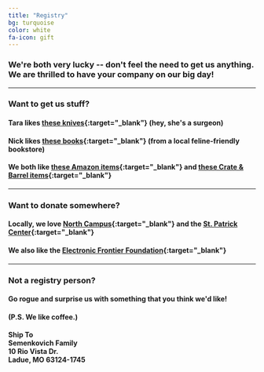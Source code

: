 ```yaml
---
title: "Registry"
bg: turquoise
color: white
fa-icon: gift
---
```


### We're both very lucky -- don't feel the need to get us anything. We are thrilled to have your company on our big day!

--------

### Want to get us stuff?

#### <i class="fa fa-cutlery"></i> Tara likes [these knives](https://www.cutcogiftregistry.com/GiftRegWeb/findRegistryResults.do?registryID=30960&fname=&lname=&year=&month=&searchcount=1&findRegistryResults.x=0&findRegistryResults.y=0){:target="_blank"} (hey, she's a surgeon)

#### <i class="fa fa-book"></i> Nick likes [these books](http://www.left-bank.com/wishlist/164){:target="_blank"} (from a local feline-friendly bookstore)

#### <i class="fa fa-shopping-cart"></i> We both like [these Amazon items](https://www.amazon.com/gp/registry/wedding/1OC4JGK3JI6PB){:target="_blank"} and [these Crate & Barrel items](http://www.crateandbarrel.com/gift-registry/tara-skebba-and-nick-semenkovich/r5337696){:target="_blank"}

--------

### Want to donate somewhere?

#### Locally, we love [North Campus](http://www.thenorthcampus.org/){:target="_blank"} and the [St. Patrick Center](http://www.stpatrickcenter.org/get-involved/donate/){:target="_blank"}

#### We also like the [Electronic Frontier Foundation](https://supporters.eff.org/donate){:target="_blank"}

--------

### Not a registry person?

#### Go rogue and surprise us with something that you think we'd like! 

#### (P.S. We like coffee.)

#### **Ship To**<br>Semenkovich Family<br>10 Rio Vista Dr.<br>Ladue, MO 63124-1745